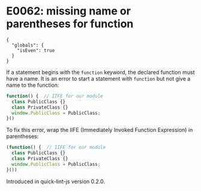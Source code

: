 # E0062: missing name or parentheses for function

```config-for-examples
{
  "globals": {
    "isEven": true
  }
}
```

If a statement begins with the `function` keyword, the declared function must
have a name. It is an error to start a statement with `function` but not give a
name to the function:

```javascript
function() {  // IIFE for our module
  class PublicClass {}
  class PrivateClass {}
  window.PublicClass = PublicClass;
}()
```

To fix this error, wrap the IIFE (Immediately Invoked Function Expression) in
parentheses:

```javascript
(function() {  // IIFE for our module
  class PublicClass {}
  class PrivateClass {}
  window.PublicClass = PublicClass;
}())
```

Introduced in quick-lint-js version 0.2.0.
